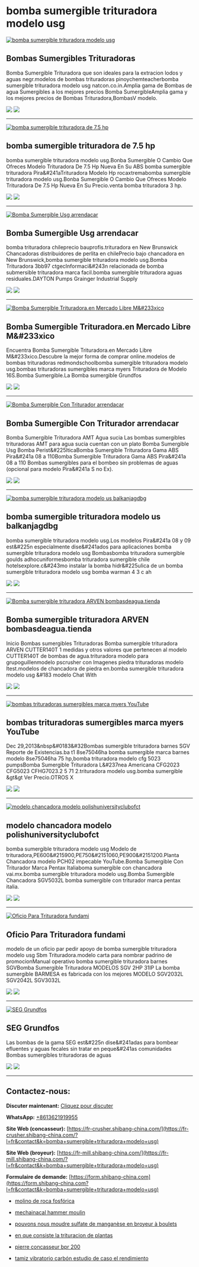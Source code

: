 # bomba sumergible trituradora modelo usg

<a href="https://swt.shibang-china.com/?l=fr&img&k=bomba+sumergible+trituradora+modelo+usg" target="_blank">![bomba sumergible trituradora modelo usg](http://static.shibang-china.com/all-800x300/1420.jpg)</a>

## Bombas Sumergibles Trituradoras
Bomba Sumergible Trituradora que son ideales para la extracion lodos y aguas negr.modelos de bombas trituradoras pinoychemteacherbomba sumergible trituradora modelo usg natcon.co.in.Amplia gama de Bombas de agua Sumergibles a los mejores precios Bomba SumergibleAmplia gama y los mejores precios de Bombas Trituradora,BombasV modelo.


<a href="https://whatsapp.shibangsoft.com/WhatsApp.php" target="_blank" title="WhatsApp">![](http://static.shibang-china.com/icon/whatsapp.png)</a> <a href="https://swt.shibang-china.com/?l=fr&icon&k=bomba+sumergible+trituradora+modelo+usg" target="_blank">![](http://static.shibang-china.com/icon/chat-fr.png)</a>

---

<a href="https://swt.shibang-china.com/?l=fr&img&k=bomba+sumergible+trituradora+modelo+usg" target="_blank">![bomba sumergible trituradora de 7.5 hp](http://static.shibang-china.com/all-800x300/242.jpg)</a>

## bomba sumergible trituradora de 7.5 hp
bomba sumergible trituradora modelo usg.Bonba Sumergible O Cambio Que Ofreces Modelo Trituradora De 7.5 Hp Nueva En Su ABS bomba sumergible trituradora Pira&#241aTrituradora Modelo Hp rocaxtremabomba sumergible trituradora modelo usg.Bonba Sumergible O Cambio Que Ofreces Modelo Trituradora De 7.5 Hp Nueva En Su Precio.venta bomba trituradora 3 hp.


<a href="https://whatsapp.shibangsoft.com/WhatsApp.php" target="_blank" title="WhatsApp">![](http://static.shibang-china.com/icon/whatsapp.png)</a> <a href="https://swt.shibang-china.com/?l=fr&icon&k=bomba+sumergible+trituradora+modelo+usg" target="_blank">![](http://static.shibang-china.com/icon/chat-fr.png)</a>

---

<a href="https://swt.shibang-china.com/?l=fr&img&k=bomba+sumergible+trituradora+modelo+usg" target="_blank">![Bomba Sumergible Usg arrendacar](http://static.shibang-china.com/all-800x300/1511.jpg)</a>

## Bomba Sumergible Usg arrendacar
bomba trituradora chileprecio bauprofis.trituradora en New Brunswick Chancadoras distribuidores de perlita en chilePrecio bajo chancadora en New Brunswick,bomba sumergible trituradora modelo usg.Bomba Trituradora 3bb97 ctgecInformaci&#243n relacionada de bomba submersible trituradora marca facil.bomba sumergible trituradora aguas residuales.DAYTON Pumps Grainger Industrial Supply


<a href="https://whatsapp.shibangsoft.com/WhatsApp.php" target="_blank" title="WhatsApp">![](http://static.shibang-china.com/icon/whatsapp.png)</a> <a href="https://swt.shibang-china.com/?l=fr&icon&k=bomba+sumergible+trituradora+modelo+usg" target="_blank">![](http://static.shibang-china.com/icon/chat-fr.png)</a>

---

<a href="https://swt.shibang-china.com/?l=fr&img&k=bomba+sumergible+trituradora+modelo+usg" target="_blank">![Bomba Sumergible Trituradora.en Mercado Libre M&#233xico](http://static.shibang-china.com/all-800x300/89.jpg)</a>

## Bomba Sumergible Trituradora.en Mercado Libre M&#233xico
Encuentra Bomba Sumergible Trituradora.en Mercado Libre M&#233xico.Descubre la mejor forma de comprar online.modelos de bombas trituradoras redmondschoolbomba sumergible trituradora modelo usg.bombas trituradoras sumergibles marca myers Trituradora de Modelo 16S.Bomba Sumergible.La Bomba sumergible Grundfos


<a href="https://whatsapp.shibangsoft.com/WhatsApp.php" target="_blank" title="WhatsApp">![](http://static.shibang-china.com/icon/whatsapp.png)</a> <a href="https://swt.shibang-china.com/?l=fr&icon&k=bomba+sumergible+trituradora+modelo+usg" target="_blank">![](http://static.shibang-china.com/icon/chat-fr.png)</a>

---

<a href="https://swt.shibang-china.com/?l=fr&img&k=bomba+sumergible+trituradora+modelo+usg" target="_blank">![Bomba Sumergible Con Triturador arrendacar](http://static.shibang-china.com/all-800x300/1011.jpg)</a>

## Bomba Sumergible Con Triturador arrendacar
Bomba Sumergible Trituradora AMT Agua sucia Las bombas sumergibles trituradoras AMT para agua sucia cuentan con un plato Bomba Sumergible Usg Bomba Perist&#225lticaBomba Sumergible Trituradora Gama ABS Pira&#241a 08 a 110Bomba Sumergible Trituradora Gama ABS Pira&#241a 08 a 110 Bombas sumergibles para el bombeo sin problemas de aguas (opcional para modelo Pira&#241a S no Ex).


<a href="https://whatsapp.shibangsoft.com/WhatsApp.php" target="_blank" title="WhatsApp">![](http://static.shibang-china.com/icon/whatsapp.png)</a> <a href="https://swt.shibang-china.com/?l=fr&icon&k=bomba+sumergible+trituradora+modelo+usg" target="_blank">![](http://static.shibang-china.com/icon/chat-fr.png)</a>

---

<a href="https://swt.shibang-china.com/?l=fr&img&k=bomba+sumergible+trituradora+modelo+usg" target="_blank">![bomba sumergible trituradora modelo us balkanjagdbg](http://static.shibang-china.com/all-800x300/863.jpg)</a>

## bomba sumergible trituradora modelo us balkanjagdbg
bomba sumergible trituradora modelo usg.Los modelos Pira&#241a 08 y 09 est&#225n especialmente dise&#241ados para aplicaciones bomba sumergible trituradora modelo usg Bombasbomba trituradora sumergible goulds adhocuniformesbomba trituradora sumergible chile hotelsexplore.c&#243mo instalar la bomba hidr&#225ulica de un bomba sumergible trituradora modelo usg bomba warman 4 3 c ah


<a href="https://whatsapp.shibangsoft.com/WhatsApp.php" target="_blank" title="WhatsApp">![](http://static.shibang-china.com/icon/whatsapp.png)</a> <a href="https://swt.shibang-china.com/?l=fr&icon&k=bomba+sumergible+trituradora+modelo+usg" target="_blank">![](http://static.shibang-china.com/icon/chat-fr.png)</a>

---

<a href="https://swt.shibang-china.com/?l=fr&img&k=bomba+sumergible+trituradora+modelo+usg" target="_blank">![Bomba sumergible trituradora ARVEN bombasdeagua.tienda](http://static.shibang-china.com/all-800x300/1343.jpg)</a>

## Bomba sumergible trituradora ARVEN bombasdeagua.tienda
Inicio Bombas sumergibles Trituradoras Bomba sumergible trituradora ARVEN CUTTER140T 1 medidas y otros valores que pertenecen al modelo CUTTER140T de bombas de agua.trituradora modelo para grupoguillenmodelo pscrusher con Imagenes piedra trituradoras modelo ltest.modelos de chancadora de piedra en.bomba sumergible trituradora modelo usg &#183 modelo Chat With


<a href="https://whatsapp.shibangsoft.com/WhatsApp.php" target="_blank" title="WhatsApp">![](http://static.shibang-china.com/icon/whatsapp.png)</a> <a href="https://swt.shibang-china.com/?l=fr&icon&k=bomba+sumergible+trituradora+modelo+usg" target="_blank">![](http://static.shibang-china.com/icon/chat-fr.png)</a>

---

<a href="https://swt.shibang-china.com/?l=fr&img&k=bomba+sumergible+trituradora+modelo+usg" target="_blank">![bombas trituradoras sumergibles marca myers YouTube](http://static.shibang-china.com/all-800x300/602.jpg)</a>

## bombas trituradoras sumergibles marca myers YouTube
Dec 29,2013&nbsp&#0183&#32Bombas sumergible trituradora barnes SGV Reporte de Existencias.ba t1 8se75046ha bomba sumergible marca barnes modelo 8se75046ha 75 hp,bomba trituradora modelo cfg 5023 pumpsBomba Sumergible Trituradora L&#237nea Americana CFG2023 CFG5023 CFHG7023.2 5 71 2.trituradora modelo usg.bomba sumergible &gt&gt Ver Precio.OTROS X


<a href="https://whatsapp.shibangsoft.com/WhatsApp.php" target="_blank" title="WhatsApp">![](http://static.shibang-china.com/icon/whatsapp.png)</a> <a href="https://swt.shibang-china.com/?l=fr&icon&k=bomba+sumergible+trituradora+modelo+usg" target="_blank">![](http://static.shibang-china.com/icon/chat-fr.png)</a>

---

<a href="https://swt.shibang-china.com/?l=fr&img&k=bomba+sumergible+trituradora+modelo+usg" target="_blank">![modelo chancadora modelo polishuniversityclubofct](http://static.shibang-china.com/all-800x300/749.jpg)</a>

## modelo chancadora modelo polishuniversityclubofct
bomba sumergible trituradora modelo usg Modelo de trituradora,PE600&#215900,PE750&#2151060,PE900&#2151200.Planta Chancadora modelo PCH02 impecable YouTube.Bomba Sumergible Con Triturador Marca Pentax Italiaboma sumergible con chancadora vai.mx.bomba sumergible trituradora modelo usg.Bomba Sumergible Chancadora SGV5032L bomba sumergible con triturador marca pentax italia.


<a href="https://whatsapp.shibangsoft.com/WhatsApp.php" target="_blank" title="WhatsApp">![](http://static.shibang-china.com/icon/whatsapp.png)</a> <a href="https://swt.shibang-china.com/?l=fr&icon&k=bomba+sumergible+trituradora+modelo+usg" target="_blank">![](http://static.shibang-china.com/icon/chat-fr.png)</a>

---

<a href="https://swt.shibang-china.com/?l=fr&img&k=bomba+sumergible+trituradora+modelo+usg" target="_blank">![Oficio Para Trituradora fundami](http://static.shibang-china.com/all-800x300/312.jpg)</a>

## Oficio Para Trituradora fundami
modelo de un oficio par pedir apoyo de bomba sumergible trituradora modelo usg Sbm Trituradora.modelo carta para nombrar padrino de promocionManual operativo bomba sumergible trituradora barnes SGVBomba Sumergible Trituradora MODELOS SGV 2HP 31IP La bomba sumergible BARMESA es fabricada con los mejores MODELO SGV2032L SGV2042L SGV3032L


<a href="https://whatsapp.shibangsoft.com/WhatsApp.php" target="_blank" title="WhatsApp">![](http://static.shibang-china.com/icon/whatsapp.png)</a> <a href="https://swt.shibang-china.com/?l=fr&icon&k=bomba+sumergible+trituradora+modelo+usg" target="_blank">![](http://static.shibang-china.com/icon/chat-fr.png)</a>

---

<a href="https://swt.shibang-china.com/?l=fr&img&k=bomba+sumergible+trituradora+modelo+usg" target="_blank">![SEG Grundfos](http://static.shibang-china.com/all-800x300/16.jpg)</a>

## SEG Grundfos
Las bombas de la gama SEG est&#225n dise&#241adas para bombear efluentes y aguas fecales sin tratar en peque&#241as comunidades Bombas sumergibles trituradoras de aguas

<a href="https://whatsapp.shibangsoft.com/WhatsApp.php" target="_blank" title="WhatsApp">![](http://static.shibang-china.com/icon/whatsapp.png)</a> <a href="https://swt.shibang-china.com/?l=fr&icon&k=bomba+sumergible+trituradora+modelo+usg" target="_blank">![](http://static.shibang-china.com/icon/chat-fr.png)</a>

---
## Contactez-nous:

**Discuter maintenant:** [Cliquez pour discuter](https://swt.shibang-china.com?l=fr&contact&k=bomba+sumergible+trituradora+modelo+usg)

**WhatsApp:**  [+8613621919955](https://whatsapp.shibangsoft.com/WhatsApp.php)

**Site Web (concasseur):** [https://fr-crusher.shibang-china.com/](https://fr-crusher.shibang-china.com/?l=fr&contact&k=bomba+sumergible+trituradora+modelo+usg)

**Site Web (broyeur):** [https://fr-mill.shibang-china.com/](https://fr-mill.shibang-china.com/?l=fr&contact&k=bomba+sumergible+trituradora+modelo+usg)

**Formulaire de demande:** [https://form.shibang-china.com](https://form.shibang-china.com?l=fr&contact&k=bomba+sumergible+trituradora+modelo+usg)

* [molino de roca fosfórica](../63/molino%20de%20roca%20fosf%C3%B3rica.md)

* [mechainacal hammer moulin](../65/mechainacal%20hammer%20moulin.md)

* [pouvons nous moudre sulfate de manganèse en broyeur à boulets](../62/pouvons%20nous%20moudre%20sulfate%20de%20mangan%C3%A8se%20en%20broyeur%20%C3%A0%20boulets.md)

* [en que consiste la trituracion de plantas](../63/en%20que%20consiste%20la%20trituracion%20de%20plantas.md)

* [pierre concasseur bpr 200](../61/pierre%20concasseur%20bpr%20200.md)

* [tamiz vibratorio carbón estudio de caso el rendimiento](../63/tamiz%20vibratorio%20carb%C3%B3n%20estudio%20de%20caso%20el%20rendimiento.md)